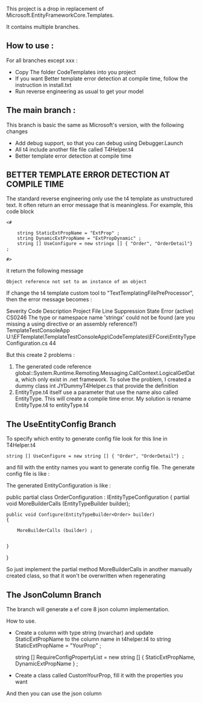 This project is a drop in replacement of Microsoft.EntityFrameworkCore.Templates.

It contains multiple branches.

## How to use :

For all branches except xxx :

* Copy The folder CodeTemplates into you project
* If you want Better template error detection at compile time, follow the instruction in install.txt
* Run reverse engineering as usual to get your model




## The main branch :

This branch is basic the same as Microsoft's version, with the following changes

* Add debug support, so that you can debug using Debugger.Launch
* All t4 include another file file called T4Helper.t4
* Better template error detection at compile time






## BETTER TEMPLATE ERROR DETECTION AT COMPILE TIME

The standard reverse engineering only use the t4 template as unstructured text.  It often return an error message that is meaningless. For example, this code block

    <#

        string StaticExtPropName = "ExtProp" ;
        string DynamicExtPropName = "ExtPropDynamic" ;
        string [] UseConfigure = new stringx [] { "Order", "OrderDetail"} ;

    #>

it return the following message


    Object reference not set to an instance of an object

If change the t4 template custom tool to "TextTemplatingFilePreProcessor", then the error message becomes :

Severity	Code	Description	Project	File	Line	Suppression State
Error (active)	CS0246	The type or namespace name 'stringx' could not be found (are you missing a using directive or an assembly reference?)	TemplateTestConsoleApp	U:\EFTemplate\TemplateTestConsoleApp\CodeTemplates\EFCore\EntityTypeConfiguration.cs	44	

But this create 2 problems :

1. The generated code reference global::System.Runtime.Remoting.Messaging.CallContext.LogicalGetData, which only exist in .net framework.  To solve the problem, I created a dummy class int JYDummyT4Helper.cs that provide the definition
2. EntityType.t4 itself use a parameter that use the name also called EntityType.  This will create a compile time error.  My solution is rename EntityType.t4 to entityType.t4






## The UseEntityConfig Branch



To specify which entity to generate config file look for this line in T4Helper.t4

    string [] UseConfigure = new string [] { "Order", "OrderDetail"} ;

and fill with the entity names you want to generate config file.  The generate config file is like :


The generated EntityConfiguration is like :


public partial class OrderConfiguration : IEntityTypeConfiguration<Order>
{
    partial void MoreBuilderCalls (EntityTypeBuilder<Order> builder);


    public void Configure(EntityTypeBuilder<Order> builder)
    {

        MoreBuilderCalls (builder) ;


    }
}

So just implement the partial method MoreBuilderCalls in another manually created class, so that it won't be overwritten when regenerating





## The JsonColumn Branch
The branch will generate a ef core 8 json column implementation.

How to use.
* Create a column with type string (nvarchar) and update StaticExtPropName to the column name in  t4helper.t4
  to 
    string StaticExtPropName = "YourProp" ;

    string [] RequireConfigPropertyList = new string [] { StaticExtPropName, DynamicExtPropName } ;

* Create a class called CustomYourProp, fill it with the properties you want

And then you can use the json column
